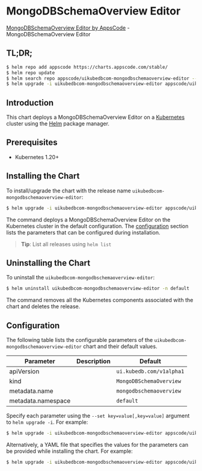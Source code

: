 # MongoDBSchemaOverview Editor

[MongoDBSchemaOverview Editor by AppsCode](https://appscode.com) - MongoDBSchemaOverview Editor

## TL;DR;

```bash
$ helm repo add appscode https://charts.appscode.com/stable/
$ helm repo update
$ helm search repo appscode/uikubedbcom-mongodbschemaoverview-editor --version=v0.19.0
$ helm upgrade -i uikubedbcom-mongodbschemaoverview-editor appscode/uikubedbcom-mongodbschemaoverview-editor -n default --create-namespace --version=v0.19.0
```

## Introduction

This chart deploys a MongoDBSchemaOverview Editor on a [Kubernetes](http://kubernetes.io) cluster using the [Helm](https://helm.sh) package manager.

## Prerequisites

- Kubernetes 1.20+

## Installing the Chart

To install/upgrade the chart with the release name `uikubedbcom-mongodbschemaoverview-editor`:

```bash
$ helm upgrade -i uikubedbcom-mongodbschemaoverview-editor appscode/uikubedbcom-mongodbschemaoverview-editor -n default --create-namespace --version=v0.19.0
```

The command deploys a MongoDBSchemaOverview Editor on the Kubernetes cluster in the default configuration. The [configuration](#configuration) section lists the parameters that can be configured during installation.

> **Tip**: List all releases using `helm list`

## Uninstalling the Chart

To uninstall the `uikubedbcom-mongodbschemaoverview-editor`:

```bash
$ helm uninstall uikubedbcom-mongodbschemaoverview-editor -n default
```

The command removes all the Kubernetes components associated with the chart and deletes the release.

## Configuration

The following table lists the configurable parameters of the `uikubedbcom-mongodbschemaoverview-editor` chart and their default values.

|     Parameter      | Description |               Default               |
|--------------------|-------------|-------------------------------------|
| apiVersion         |             | <code>ui.kubedb.com/v1alpha1</code> |
| kind               |             | <code>MongoDBSchemaOverview</code>  |
| metadata.name      |             | <code>mongodbschemaoverview</code>  |
| metadata.namespace |             | <code>default</code>                |


Specify each parameter using the `--set key=value[,key=value]` argument to `helm upgrade -i`. For example:

```bash
$ helm upgrade -i uikubedbcom-mongodbschemaoverview-editor appscode/uikubedbcom-mongodbschemaoverview-editor -n default --create-namespace --version=v0.19.0 --set apiVersion=ui.kubedb.com/v1alpha1
```

Alternatively, a YAML file that specifies the values for the parameters can be provided while
installing the chart. For example:

```bash
$ helm upgrade -i uikubedbcom-mongodbschemaoverview-editor appscode/uikubedbcom-mongodbschemaoverview-editor -n default --create-namespace --version=v0.19.0 --values values.yaml
```
